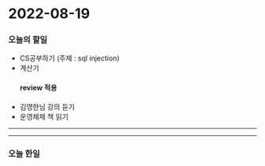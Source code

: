 2022-08-19
==========

### 오늘의 할일
* CS공부하기 (주제 : sql injection)
* 계산기
  #### review 적용
* 김영한님 강의 듣기
* 운영체제 책 읽기

<hr/>
<hr/>

### 오늘 한일
